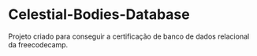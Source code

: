 # Celestial-Bodies-Database
Projeto criado para conseguir a certificação de banco de dados relacional da freecodecamp.

